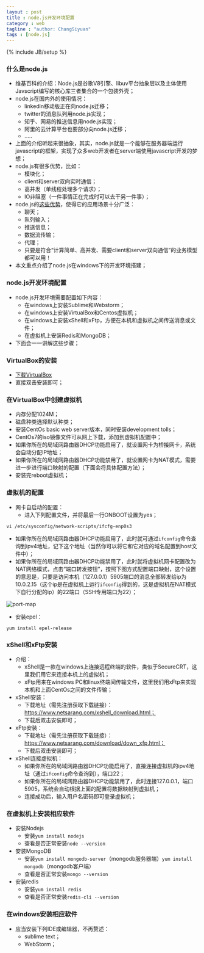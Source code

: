 ```yaml
---
layout : post
title : node.js开发环境配置
category : web
tagline : "author: ChangSiyuan"
tags : [node.js]
---
```

{% include JB/setup %}

### 什么是node.js
- 维基百科的介绍：Node.js是谷歌V8引擎、libuv平台抽象层以及主体使用Javscript编写的核心库三者集合的一个包装外壳；
- node.js在国内外的使用情况：
  - linkedin移动版正在向node.js迁移；
  - twitter的消息队列用node.js实现；
  - 知乎、网易的推送信息用node.js实现；
  - 阿里的云计算平台也要部分向node.js迁移；
  - .....
- 上面的介绍听起来很抽象，其实，node.js就是一个能够在服务器端运行javascript的框架，实现了众多web开发者在server端使用javascript开发的梦想；
- node.js有很多优势，比如：
  - 模块化；
  - client和server双向实时通信；
  - 高并发（单线程处理多个请求）；
  - IO非阻塞（一件事情正在完成时可以去干另一件事）；
- node.js的[这些优势](http://blog.jobbole.com/53736/)，使得它的应用场景十分广泛：
  - 聊天；
  - 队列输入；
  - 推送信息；
  - 数据流传输；
  - 代理；
  - 只要是符合“计算简单、高并发、需要client和server双向通信”的业务模型都可以用！
- 本文重点介绍了node.js在windows下的开发环境搭建；

### node.js开发环境配置
- node.js开发环境需要配置如下内容：
  - 在windows上安装Sublime和Webstorm；
  - 在windows上安装VirtualBox和Centos虚拟机；
  - 在windows上安装xShell和xFtp，方便在本机和虚拟机之间传送消息或文件；
  - 在虚拟机上安装Redis和MongoDB；
- 下面会一一讲解这些步骤；

### VirtualBox的安装
- [下载VirtualBox](https://www.virtualbox.org/wiki/Downloads)
- 直接双击安装即可；

### 在VirtualBox中创建虚拟机
- 内存分配1024M；
- 磁盘种类选择默认种类；
- 安装CentOs basic web server版本，同时安装development tolls；
- CentOs7的iso镜像文件可从网上下载，添加到虚拟机配置中；
- 如果你所在的局域网路由器DHCP功能启用了，就设置网卡为桥接网卡，系统会自动分配IP地址；
- 如果你所在的局域网路由器DHCP功能禁用了，就设置网卡为NAT模式，需要进一步进行端口映射的配置（下面会将具体配置方法）；
- 安装完reboot虚拟机；

### 虚拟机的配置
- 网卡自启动的配置：
  - 进入下列配置文件，并将最后一行ONBOOT设置为yes；

```
vi /etc/sysconfig/network-scripts/ifcfg-enp0s3
```

- 如果你所在的局域网路由器DHCP功能启用了，此时就可通过`ifconfig`命令查询到ipv4地址，记下这个地址（当然你可以将它和它对应的域名配置到host文件中）；
- 如果你所在的局域网路由器DHCP功能禁用了，此时就将虚拟机网卡配置改为NAT网络模式，点击“端口转发按钮”，按照下图方式配置端口映射，这个设置的意思是，只要是访问本机（127.0.0.1）5905端口的消息全部转发给ip为10.0.2.15（这个ip是在虚拟机上运行`ifconfig`得到的，这是虚拟机在NAT模式下自行分配的ip）的22端口（SSH专用端口为22）；

![port-map](https://github.com/changsiyuan/changsiyuan.github.io/blob/master/_image/port-map.png)

- 安装epel：

```
yum install epel-release
```

### xShell和xFtp安装
- 介绍：
  - xShell是一款在windows上连接远程终端的软件，类似于SecureCRT，这里我们用它来连接本机上的虚拟机；
  - xFtp用来在windows PC和linux终端间传输文件，这里我们用xFtp来实现本机和上面CentOs之间的文件传输；
- xShell安装：
  - 下载地址（需先注册获取下载链接）：https://www.netsarang.com/xshell_download.html；
  - 下载后双击安装即可；
- xFtp安装：
  - 下载地址（需先注册获取下载链接）：https://www.netsarang.com/download/down_xfp.html；
  - 下载后双击安装即可；
- xShell连接虚拟机：
  - 如果你所在的局域网路由器DHCP功能启用了，直接连接虚拟机的ipv4地址（通过`ifconfig`命令查询到），端口22；
  - 如果你所在的局域网路由器DHCP功能禁用了，此时连接127.0.0.1，端口5905，系统会自动根据上面的配置将数据映射到虚拟机；
  - 连接成功后，输入用户名密码即可登录虚拟机；

### 在虚拟机上安装相应软件
- 安装Nodejs
  - 安装`yum install nodejs`
  - 查看是否正常安装`node --version`
- 安装MongoDB
  - 安装`yum install mongodb-server`（mongodb服务器端）`yum install mongodb`（mongodb客户端）
  - 查看是否正常安装`mongo --version`
- 安装redis
  - 安装`yum install redis`
  - 查看是否正常安装`redis-cli --version`

### 在windows安装相应软件
- 应当安装下列IDE或编辑器，不再赘述：
  - sublime text；
  - WebStorm；


